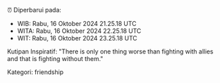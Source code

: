 ⏰ Diperbarui pada:
- WIB: Rabu, 16 Oktober 2024 21.25.18 UTC
- WITA: Rabu, 16 Oktober 2024 22.25.18 UTC
- WIT: Rabu, 16 Oktober 2024 23.25.18 UTC

Kutipan Inspiratif:
"There is only one thing worse than fighting with allies and that is fighting without them."


Kategori: friendship

